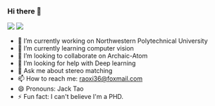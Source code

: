 ### Hi there 👋
![](https://github-readme-stats.vercel.app/api?username=Raohaocheng)
![](https://gist.github.com/RaoHaocheng/71386b17f44f7f9265e38f0ec69efab0)
- 🔭 I’m currently working on Northwestern Polytechnical University
- 🌱 I’m currently learning computer vision
- 👯 I’m looking to collaborate on Archaic-Atom
- 🤔 I’m looking for help with Deep learning
- 💬 Ask me about stereo matching
- 📫 How to reach me: raoxi36@foxmail.com
- 😄 Pronouns: Jack Tao
- ⚡ Fun fact: I can't believe I'm a PHD.

<!--
**RaoHaocheng/Raohaocheng** is a ✨ _special_ ✨ repository because its `README.md` (this file) appears on your GitHub profile.

Here are some ideas to get you started:


-->

